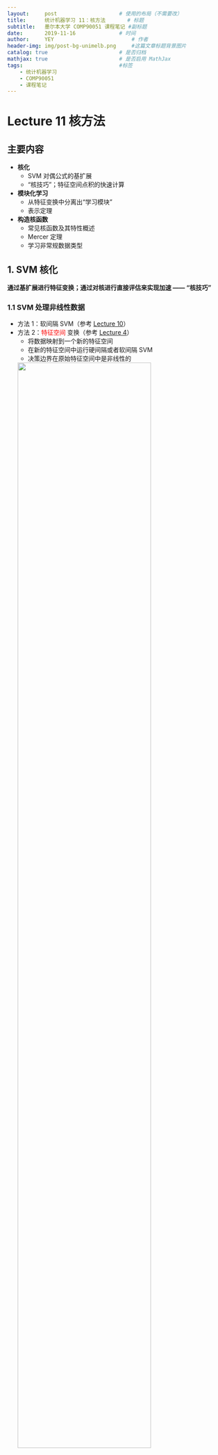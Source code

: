 ```yaml
---
layout:     post   				    # 使用的布局（不需要改）
title:      统计机器学习 11：核方法   	# 标题 
subtitle:   墨尔本大学 COMP90051 课程笔记 #副标题
date:       2019-11-16 				# 时间
author:     YEY 						# 作者
header-img: img/post-bg-unimelb.png 	#这篇文章标题背景图片
catalog: true 						# 是否归档
mathjax: true                       # 是否启用 MathJax
tags:								#标签
    - 统计机器学习
    - COMP90051
    - 课程笔记
---
```


# Lecture 11 核方法
## 主要内容
* **核化**
  * SVM 对偶公式的基扩展
  * “核技巧”；特征空间点积的快速计算
* **模块化学习**
  * 从特征变换中分离出“学习模块”
  * 表示定理
* **构造核函数**
  * 常见核函数及其特性概述
  * Mercer 定理
  * 学习非常规数据类型

## 1. SVM 核化
**通过基扩展进行特征变换；通过对核进行直接评估来实现加速 —— “核技巧”**
### 1.1 SVM 处理非线性数据
* 方法 1：软间隔 SVM（参考 [Lecture 10](https://andy-tk.top/2019/11/15/%E7%BB%9F%E8%AE%A1%E6%9C%BA%E5%99%A8%E5%AD%A6%E4%B9%A010/)）
* 方法 2：<span style="color:red;">特征空间</span> 变换（参考 [Lecture 4](https://andy-tk.top/2019/11/08/%E7%BB%9F%E8%AE%A1%E6%9C%BA%E5%99%A8%E5%AD%A6%E4%B9%A004/)）
  * 将数据映射到一个新的特征空间
  * 在新的特征空间中运行硬间隔或者软间隔 SVM
  * 决策边界在原始特征空间中是非线性的  
  <img src="http://andy-blog.oss-cn-beijing.aliyuncs.com/blog/2020-02-14-WX20200214-133247%402x.png" width="80%">

### 1.2 特征变换（基扩展）
* 考虑一个二分类问题
* 每个样本点具有特征 $[x_1, x_2]$
* 非线性可分  
<img src="http://andy-blog.oss-cn-beijing.aliyuncs.com/blog/2020-02-14-WX20200214-133923%402x.png" width="40%">

* 现在“增加”一个特征 $x_3=x_1^2+x_2^2$
* 每个样本点现在为 $[x_1, x_2, x_1^2+x_2^2]$
* 现在数据变成线性可分了  
<img src="http://andy-blog.oss-cn-beijing.aliyuncs.com/blog/2020-02-14-WX20200214-134026%402x.png" width="40%">

### 1.3 朴素工作流
* 选择 / 设计一个线性模型
* 选择 / 设计一个高维变换 $\varphi (\boldsymbol x)$
  * 希望在添加了许多各种特征之后，其中一些特征将使数据变得线性可分
* 对于 <span style="color:red;">每个</span> 训练样本，以及 <span style="color:red;">每个</span> 新的实例，计算 $\varphi (\boldsymbol x)$
* 训练分类器 / 进行预测
* **问题：** 对于高维 / 无限维的 $\varphi (\boldsymbol x)$，<span style="color:red;">计算 $\varphi (\boldsymbol x)$ 是不现实 / 不可能的</span>。

### 1.4 硬间隔 SVM 的对偶公式
* **训练：** 寻找 $\boldsymbol \lambda$ 使得  

$$\begin{array}{cc}\mathop{\operatorname{arg\,max}}\limits_{\boldsymbol \lambda}\sum_{i=1}^{n}\lambda_i-\dfrac{1}{2}\sum_{i=1}^{n}\sum_{j=1}^{n}\lambda_i \lambda_j y_i y_j \color{red}{\underbrace{\fbox{$\color{black}{\boldsymbol x_i' \boldsymbol x_j}$}}_{\text{点积}}}\\\\
\text{s.t.}\quad \lambda_i\ge 0 \;\text{and}\;\sum_{i=1}^{n}\lambda_i y_i=0 \end{array}$$

* **预测：** 根据 $s$ 的符号对实例 $\boldsymbol x$ 进行分类  

$$s=b^*+\sum_{i=1}^{n}\lambda_i^* y_i \color{red}{\underbrace{\fbox{$\color{black}{\boldsymbol x_i' \boldsymbol x}$}}_{\text{点积}}}$$

注意：对于任意支持向量 $j$，通过求解 $$y_j(b^{*}+\sum_{i=1}^{n}\lambda_i^* y_i \color{red}{\fbox{$\color{black}{\boldsymbol x_i' \boldsymbol x_j}$}})=1$$ 来找到 $b^*$

### 1.5 特征空间中的硬间隔 SVM
* **训练：** 寻找 $\boldsymbol \lambda$ 使得  

$$\begin{array}{cc}\mathop{\operatorname{arg\,max}}\limits_{\boldsymbol \lambda}\sum_{i=1}^{n}\lambda_i-\dfrac{1}{2}\sum_{i=1}^{n}\sum_{j=1}^{n}\lambda_i \lambda_j y_i y_j \color{red}{\fbox{$\color{black}{\varphi (\boldsymbol x_i)' \varphi (\boldsymbol x_j)}$}}\\\\
\text{s.t.}\quad \lambda_i\ge 0 \;\text{and}\;\sum_{i=1}^{n}\lambda_i y_i=0 \end{array}$$

* **预测：** 根据 $s$ 的符号对实例 $\boldsymbol x$ 进行分类  

$$s=b^*+\sum_{i=1}^{n}\lambda_i^* y_i \color{red}{\fbox{$\color{black}{\varphi (\boldsymbol x_i)' \varphi (\boldsymbol x)}$}}$$

注意：对于任意支持向量 $j$，通过求解 $$y_j(b^{*}+\sum_{i=1}^{n}\lambda_i^* y_i \color{red}{\fbox{$\color{black}{\varphi (\boldsymbol x_i)' \varphi (\boldsymbol x_j)}$}})=1$$ 来找到 $b^*$

### 1.6 观察：核表示
* 参数估计和计算预测都仅依赖于 <span style="color:red;">点积</span> 形式的数据
  * 在原始特征空间：$\boldsymbol u' \boldsymbol v=\sum_{i=1}^{m}u_i v_i$
  * 在经过特征变换后的空间：$\varphi(\boldsymbol u)' \varphi(\boldsymbol v)=\sum_{i=1}^{l}\varphi(\boldsymbol u)_i \varphi(\boldsymbol v)_i$
* <span style="color:red;">核函数</span> 是可以在某些特征空间中表示为点积的函数  

  $$K(\boldsymbol u, \boldsymbol v)=\varphi(\boldsymbol u)' \varphi(\boldsymbol v)$$

### 1.7 核函数是一种捷径：例子
* 对于某些 $\varphi(\boldsymbol x)$，**直接对核函数进行计算** 要比先映射到特征空间然后再计算点积 **更快**。
* 例如，考虑两个向量 $\boldsymbol u =[ u_1 ]$ 和 $\boldsymbol v =[ v_1 ]$，以及变换 $\varphi(\boldsymbol x)=[ x_1^2, \sqrt{2c} x_1, c ]$，其中 $c$ 是某个常数
  * 所以，$\varphi(\boldsymbol u)=[ u_1^2, \sqrt{2c} u_1, c ]'$（<span style="color:green;">2 步操作</span>）和 $\varphi(\boldsymbol v)=[ v_1^2, \sqrt{2c} v_1, c ]'$（<span style="color:green;">+2 步操作</span>）
  * 然后，$\varphi(\boldsymbol u)'\varphi(\boldsymbol v)=(u_1^2 v_1^2+2cu_1 v_1+c^2)$ （<span style="color:green;">+5 步操作 = 9 步操作</span>）
* 这可以通过 **直接计算核函数** 来代替  

  $$\varphi(\boldsymbol u)' \varphi(\boldsymbol v)=(u_1 v_1 +c)^2$$  

  * 现在只需 <span style="color:purple;">3 步操作</span>
  * 这里，$K(\boldsymbol u, \boldsymbol v)=(u_1 v_1 +c)^2$ 是相应的核函数

### 1.8 更通用的：“核技巧”
* 考虑两个训练数据点 $\boldsymbol x_i$ 和 $\boldsymbol x_j$，以及它们在经过变换后的特征空间中的点积。
* $k_{ij}\equiv \varphi(\boldsymbol x_i)'\varphi(\boldsymbol x_j)$ <span style="color:red;">核矩阵</span> 可以按如下步骤计算：
  1. 计算 $\varphi(\boldsymbol x_i)'$
  2. 计算 $\varphi(\boldsymbol x_j)$
  3. 计算 $k_{ij}=\varphi(\boldsymbol x_i)'\varphi(\boldsymbol x_j)$

* 然而，对于某些变换 $\varphi$，存在一种“捷径”函数可以得到与 $K(\boldsymbol x_i,\boldsymbol x_j)=k_{ij}$ 完全相同的答案：
  * 不包含上面的 1-3 步，而且没有计算 $\varphi(\boldsymbol x_i)$ 和 $\varphi(\boldsymbol x_j)$
  * 通常，计算 $k_{ij}$ 的时间复杂度为 $O(m)$，但是计算 $\varphi(\boldsymbol x)$ 的时间复杂度为 $O(l)$，其中 $l \gg m$（<span style="color:red;">计算上不现实</span>）甚至 $l=\infty$（<span style="color:red;">计算上不可行</span>）

### <a name="anchor1.9">1.9 核函数硬间隔 SVM</a>
* **训练：** 寻找 $\boldsymbol \lambda$ 使得  

  $$\begin{array}{cc}\mathop{\operatorname{arg\,max}}\limits_{\boldsymbol \lambda}\sum_{i=1}^{n}\lambda_i-\dfrac{1}{2}\sum_{i=1}^{n}\sum_{j=1}^{n}\lambda_i \lambda_j y_i y_j \color{red}{\underbrace{\fbox{$\color{black}{K(\boldsymbol x_i, \boldsymbol x_j)}$}}_{\text{核函数}}}\\\\
  \text{s.t.}\quad \lambda_i\ge 0 \;\text{and}\;\sum_{i=1}^{n}\lambda_i y_i=0 \end{array}$$  

  <span style="color:red;">特征映射通过核函数实现</span>

* **预测：** 根据 $s$ 的符号对实例 $\boldsymbol x$ 进行分类  

  $$s=b^*+\sum_{i=1}^{n}\lambda_i^* y_i \color{red}{\underbrace{\fbox{$\color{black}{K(\boldsymbol x_i, \boldsymbol x)}$}}_{\text{核函数}}}$$

  <span style="color:red;">特征映射通过核函数实现</span>

* 这里，我们注意到，对于任意支持向量 $j$，都有 $$y_j(b^{*}+\sum_{i=1}^{n}\lambda_i^* y_i \color{red}{\fbox{$\color{black}{K(\boldsymbol x_i, \boldsymbol x_j)}$}})=1$$，可以以此来找到 $b^*$

### 1.10 非线性的处理方法
* **<span style="color:red;">ANN</span>**
  * $\boldsymbol u=\varphi(\boldsymbol x)$ 中的元素是输入 $\boldsymbol x$ 经过变换得到的
  * 该 $\varphi$ 具有从数据中学习得到的权重  

  <img src="http://andy-blog.oss-cn-beijing.aliyuncs.com/blog/2020-02-14-WX20200214-205052%402x.png" width="30%">

* **<span style="color:red;">SVM</span>**
  * 对核函数 $K$ 的选择决定了特征空间 $\varphi$
  * 不学习 $\varphi$ 的权重
  * 但是，甚至不需要计算 $\varphi$ 就可以支持高维
  * 同样支持任意数据类型

* **<span style="color:SteelBlue;">思考：</span>**  
  **1. 所有的用到了特征空间变换 $\varphi(\boldsymbol x)$ 的方法都用到了核函数吗？**  
  不是的，虽然对于 SVM 是这样，但是回忆之前 [Lecture 04](https://andy-tk.top/2019/11/08/%E7%BB%9F%E8%AE%A1%E6%9C%BA%E5%99%A8%E5%AD%A6%E4%B9%A004/) 的内容，我们还在更为一般的条件下讨论过基扩展和特征映射，同样在神经网络中我们也可以使用特征映射。我们总是可以在进行特征映射之后应用机器学习算法，而有些算法并不需要涉及到点积的计算，记住核函数是对应于点积的，我们并不一定需要在机器学习中使用核函数。  
  <br>  

  **2. 支持向量是来自于训练集中的点吗？**  
  是的，支持向量是训练的样本，它们具有 **非零对偶变量**（即拉格朗日乘子 $\lambda_i\ne 0$）。所以当我们用 SVM 进行预测时（参考 <a href="#anchor1.9">“1.9 核函数硬间隔 SVM”</a>）：  

  $$s=b^*+\sum_{i=1}^{n}\lambda_i^* y_i \color{red}{\underbrace{\fbox{$\color{black}{K(\boldsymbol x_i, \boldsymbol x)}$}}_{\text{核函数}}}$$  

  如果我们用对偶方程训练 SVM，我们不会得到任何 $w$，我们会得到很多不同的 $\lambda_i$，其中每一个都对应于一个训练样本，所有的 $\lambda_i$ 都要求非负（当然，其中很多可能为 $0$，这取决于你的数据和你所采用的特征映射），而其中那些 $\lambda_i$ 为 $0$ 的训练样本是那些落在最大间隔之外的点，它们并不 “支持着” 决策边界，因为 $\lambda_i$ 为 $0$ 会使得原始问题中约束条件失效，它们并不涉及 $w$ 的计算（事实上，它们并不涉及有关预测值的计算）。通过观察上面的式子，可以发现不论核函数 $K(\boldsymbol x_i, \boldsymbol x)$ 等于多少，只要 $x_i$ 对应的 $\lambda_i=0$，那么在求和时该项就会被消掉，这就是为什么 **支持向量** 非常重要的原因。它们之所以重要不是因为有一个时髦的名称，它们从实质上来帮助 SVM 进行预测，它们实际上是一些对于 SVM 的训练非常重要的样本。所以，如果在非支持向量的训练样本中存在一些噪声，通常不会对结果有什么影响；只有那些属于支持向量的训练样本是至关重要的。  
  <br>  

  **3. 我们总是可以通过特征映射 $\varphi(\boldsymbol x)$ 使得数据完美线性可分吗？**  
  不是的，假如我不告诉你关于数据的任何信息，可能存在两个不同的样本 $\boldsymbol x_i$ 对应相同的 $y_i$ 的情况，这是有可能发生的，其原因可能不是由于测量数据的方法导致的，它有可能是由于存在隐变量，或者 $y$ 的噪声导致的。所以，问题中的说法并不准确，更恰当的说法是：通常情况下，我们都可以通过特征映射 $\varphi(\boldsymbol x)$ 使得数据 **更加** 线性可分。  

## 2. 模块化学习
**SVM 之外的核化；将 “学习模块” 从特征空间变换中分离出来**
### 2.1 模块化学习
* 与特征映射相关的所有信息都浓缩在核函数中
* 为了使用一种不同的特征映射，只需要简单地更换核函数即可
* 算法设计可以分为：选择 “学习方法”（例如，SVM vs Logistic 回归）和选择特征空间映射，即核函数。

### 2.2 核化感知器
* 当分类正确时，权重不会更新
* 当分类错误时：$\boldsymbol w^{k+1}=-\eta(\pm \boldsymbol x)$（其中，$\eta>0$ 被称为 **学习率**）
  * 如果 $y=1$，但是 $s<0$  
    $w_i\leftarrow w_i+\eta x_i$  
    $w_0\leftarrow w_0+\eta$
  * 如果 $y=-1$，但是 $s\ge 0$  
    $w_i\leftarrow w_i-\eta x_i$  
    $w_0\leftarrow w_0-\eta$

假设所有权重的初始值都设为 $0$  

第一次更新：$\boldsymbol w=\eta y_{i_1}\boldsymbol x_{i_1}$  
第二次更新：$\boldsymbol w=\eta y_{i_1}\boldsymbol x_{i_1}+\eta y_{i_2}\boldsymbol x_{i_2}$  
第三次更新：$\boldsymbol w=\eta y_{i_1}\boldsymbol x_{i_1}+\eta y_{i_2}\boldsymbol x_{i_2}+\eta y_{i_3}\boldsymbol x_{i_3}$  
...  

* 权重总是具有形式 $\boldsymbol w=\sum_{i=1}^{n}\alpha_i y_i\boldsymbol x_i$，其中 $\boldsymbol \alpha$ 是一些系数
* 感知器的权重总是数据的 <span style="color:red;">线性组合</span>
* 回忆一个新的数据点 $\boldsymbol x$ 的预测是基于 $w_0+\boldsymbol w'\boldsymbol x$ 的符号
* 将 $\boldsymbol w$ 进行替换，我们得到 $w_0+\sum_{i=1}^{n}\alpha_i y_i\boldsymbol x_i'\boldsymbol x$
* 点积 $\boldsymbol x_i'\boldsymbol x$ 可以被替换为一个 <span style="color:red;">核函数</span>

**<span style="color:SteelBlue;">算法描述：</span>**  
选择初始权重 $\boldsymbol w^{(0)}, k=0$  
设定 $\boldsymbol \alpha=\boldsymbol 0$  
对于 $t$ 从 $1$ 到 $T$（轮）：  
$\qquad$ 对于每个训练样本 $$\{\boldsymbol x_i,y_i\}$$：  
$\qquad \qquad$ 基于 $$w_0+\sum_{j=1}^{n}\alpha_j y_j \color{red}{\underbrace{\fbox{$\color{black}{\boldsymbol x_i' \boldsymbol x_j}$}}_{\text{核矩阵} k_{ij}}}$$  
$\qquad \qquad$ 如果分类错误，**更新** $\alpha_i \leftarrow \alpha_i+1$

### 2.3 表示定理
* **定理：** 对于任何训练集 $$\{\boldsymbol x_i,y_i\}_{i=1}^{n}$$，任何经验风险函数 $E$，单调递增函数 $g$，然后任何解  

  $$f^* \in \mathop{\operatorname{arg\,min}}\limits_f E(\boldsymbol x_1,y_1,f(\boldsymbol x_1),...,\boldsymbol x_n,y_n,f(\boldsymbol x_n))+g(\|f\|)$$  

  都有对应某些系数的表示：  

  $$f^*(\boldsymbol x)=\sum_{i=1}^{n}\alpha_i k(\boldsymbol x,\boldsymbol x_i)$$  

  注：$f$ 位于 [再生核希尔伯特空间（RKHS）](https://zhuanlan.zhihu.com/p/29527729)

* 表示定理告诉我们（决策理论）学习器什么时候可以核化
* 对偶告诉我们该线性核表示的形式
* SVM 只是一个例子，其他还包括诸如：
  * 岭回归
  * Logistic 回归
  * 主成分分析（PCA）
  * 典型相关分析（CCA）
  * 线性判别分析（LDA）
  * 还有很多...

## 3. 构造核函数
**一些流行的核函数及其属性概述**
### 3.1 多项式核
* 函数 $K(\boldsymbol u,\boldsymbol v)=(\boldsymbol u'\boldsymbol v+c)^d$ 被称为 **多项式核**
  * 这里 $\boldsymbol u$ 和 $\boldsymbol v$ 都是 $m$ 维的向量
  * $d \ge 0$ 是一个整数，$c\ge 0$ 是一个常数
* 不失一般性地，假设 $c=0$
  * 如果并非如此，将 $\sqrt{c}$ 作为哑变量特征添加到 $\boldsymbol u$ 和 $\boldsymbol v$
* 推导如下：  
  $$\begin{eqnarray}
  (\boldsymbol u'\boldsymbol v)^d &=& (u_1v_1+\cdots+u_mv_m)(u_1v_1+\cdots+u_mv_m)...(u_1v_1+\cdots+u_mv_m)\\
  &=& \sum_{i=1}^{l}(u_1v_1)^{a_{i_1}}...(u_mv_m)^{a_{i_m}}\qquad \color{red}{\text{（这里}\, 0\le a_{ij}\le d \,\text{和}\, l \,\text{都是整数）}}\\
  &=& \sum_{i=1}^{l} (u_1^{a_{i_1}}...u_m^{a_{i_m}})(v_1^{a_{i_1}}...v_m^{a_{i_m}})\\
  &=& \sum_{i=1}^{l}\varphi(\boldsymbol u)_i \varphi(\boldsymbol v)_i
  \end{eqnarray}$$
* 特征映射 $\varphi: \Bbb R^m \rightarrow \Bbb R^l$，其中 $\varphi_i(\boldsymbol x)=(x_1^{a_{i_1}}...x_m^{a_{i_m}})$

### 3.2 检查核函数的合法性
* **方法 1：** 给定合法的核函数 $K_1(\boldsymbol u, \boldsymbol v), K_2(\boldsymbol u, \boldsymbol v)$，常数 $c>0$，并且 $f(\boldsymbol x)$ 是一个实值函数。那么，下面的每个函数都是一个合法的核函数：
  * $K(\boldsymbol u,\boldsymbol v)=K_1(\boldsymbol u,\boldsymbol v)+K_2(\boldsymbol u,\boldsymbol v)$
  * $K(\boldsymbol u,\boldsymbol v)=cK_1(\boldsymbol u,\boldsymbol v)$
  * $K(\boldsymbol u,\boldsymbol v)=f(\boldsymbol u)K_1(\boldsymbol u,\boldsymbol v)\,f(\boldsymbol v)$
  * 更多实例，请参考 [PRML by Bishop](http://users.isr.ist.utl.pt/~wurmd/Livros/school/Bishop%20-%20Pattern%20Recognition%20And%20Machine%20Learning%20-%20Springer%20%202006.pdf)

* **方法 2：** 利用 **Mercer 定理**

### 3.3 径向基函数核
* 函数 $$K(\boldsymbol u,\boldsymbol v)=\exp(-\gamma \| \boldsymbol u-\boldsymbol v\|^2)$$ 被称为 **径向基函数核**（又称 **高斯核**）
  * 这里 $\gamma>0$ 是 spread 参数
* 推导如下：  
  $$\begin{eqnarray}
  \exp(-\gamma \| \boldsymbol u-\boldsymbol v\|^2) &=& \exp\left(-\gamma (\boldsymbol u-\boldsymbol v)'(\boldsymbol u-\boldsymbol v)\right)\\
  &=& \exp\left(-\gamma (\boldsymbol u'\boldsymbol u-2\boldsymbol u'\boldsymbol v+\boldsymbol v'\boldsymbol v)\right)\\
  &=& \exp(-\gamma \boldsymbol u'\boldsymbol u)\exp(2\gamma \boldsymbol u'\boldsymbol v)\exp(-\gamma \boldsymbol v'\boldsymbol v)\\
  &=& f(\boldsymbol u)\exp(2\gamma \boldsymbol u'\boldsymbol v)\,f(\boldsymbol v)\\
  &=& f(\boldsymbol u)\left(\sum_{d=0}^{\infty}r_d(\boldsymbol u'\boldsymbol v)^d\right)\,f(\boldsymbol v) \qquad \color{red}{\text{（指数函数的泰勒展开）}}
  \end{eqnarray}$$
* 这里，每个 $(\boldsymbol u'\boldsymbol v)^d$ 都是一个 **多项式核**。利用核函数的性质，可知中间部分也是一个合法的核函数，因此，最终整个表达式是一个合法的核函数。

### 3.4 Mercer 定理
* 问题：给定一个映射 $\varphi(\boldsymbol u)$，是否存在一个合法的核函数？
* 逆问题：给定某个函数 $K(\boldsymbol u,\boldsymbol v)$，它是一个合法的核函数吗？换而言之，是否存在一个映射 $\varphi(\boldsymbol u)$ 是由这个核函数实现的？
<br>  

* **<span style="color:steelblue">Mercer 定理：</span>**
  * 考虑一个有限序列 $\boldsymbol x_1,...,\boldsymbol x_n$
  * 构造一个由成对的值 $K(\boldsymbol x_i,\boldsymbol x_j)$ 组成的 $n\times n$ 的矩阵
  * 如果这个矩阵是 **半正定的**，那么 $K(\boldsymbol x_i,\boldsymbol x_j)$ 是一个合法的核函数，这一点对于所有可能的序列 $\boldsymbol x_1,...,\boldsymbol x_n$ 都满足

### 3.5 各种不同类型的输入数据
* 到目前为止，本课程 COMP90051 涉及的数据都是由数字组成的向量
* 但是，如果我们想在不同类型的数据上应用机器学习该怎么办？
* 图  
  <img src="http://andy-blog.oss-cn-beijing.aliyuncs.com/blog/2020-02-15-WX20200216-004030%402x.png" width="20%">
  * Facebook, Twitter, ...
* 可变长度序列
  * *"science is organized knowledge", "wisdom is organized life", ...*
  * "<span style="color:red">C</span><span style="color:green">A</span><span style="color:orange">TT</span><span style="color:red">C</span>", "<span style="color:green">AAA</span><span style="color:steelblue">G</span><span style="color:green">A</span><span style="color:steelblue">G</span><span style="color:green">A</span>"
* 歌曲，电影等等

### 3.6 处理任意数据结构
* 核函数是一种强大的方法可以处理很多不同的数据类型
* 可以在可变长度的字符串上定义相似度函数：  
  $K($*"science is organized knowledge", "wisdom is organized life"*$)$
* 然而，不是所有的作用在两个对象上的函数都是一个合法的核函数
* 记住，我们需要核函数 $K(\boldsymbol u,\boldsymbol v)$ 在某个特征空间实现点积的计算

## 总结
* 核函数
  * 基扩展处理非线性
  * 核技巧加速计算
* 模块化学习
  * 将 “学习模块” 从特征变换中分离出来
  * 表示定理
* 构造核函数
  * 一些流行的核函数及其属性概述
  * Mercer 定理
  * 将机器学习扩展到常规数据结构之外

下节内容：集成学习
